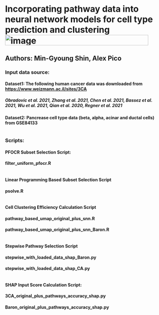 # Incorporating pathway data into neural network models for cell type prediction and clustering<img width="468" height="34" alt="image" src="https://github.com/user-attachments/assets/02dc507c-4294-49e0-a4c9-40ec4e4e67c4" />
## Authors: Min-Gyoung Shin, Alex Pico

### Input data source: 
#### Dataset1: The following human cancer data was downloaded from https://www.weizmann.ac.il/sites/3CA  
##### Obradovic et al. 2021, Zhang et al. 2021, Chen et al. 2021, Bassez et al. 2021, Wu et al. 2021, Qian et al. 2020, Regner et al. 2021 
#### Dataset2: Pancrease cell type data (beta, alpha, acinar and ductal cells) from GSE84133
# 

### Scripts:
#### PFOCR Subset Selection Script:
#### filter_uniform_pfocr.R<br /><br />

#### Linear Programming Based Subset Selection Script
#### psolve.R<br /><br />

#### Cell Clustering Efficiency Calculation Script
#### pathway_based_umap_original_plus_snn.R
#### pathway_based_umap_original_plus_snn_Baron.R<br /><br />

#### Stepwise Pathway Selection Script
#### stepwise_with_loaded_data_shap_Baron.py
#### stepwise_with_loaded_data_shap_CA.py<br /><br />

#### SHAP Input Score Calculation Script:
#### 3CA_original_plus_pathways_accuracy_shap.py
#### Baron_original_plus_pathways_accuracy_shap.py
